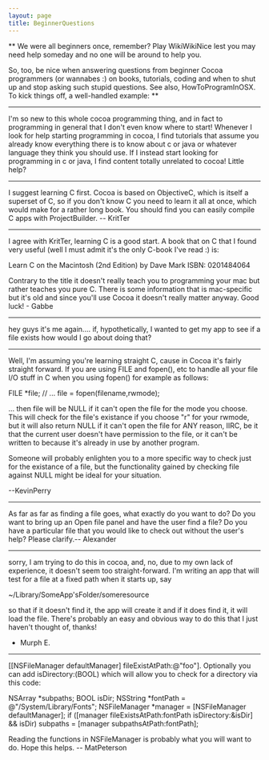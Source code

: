 ```yaml
---
layout: page
title: BeginnerQuestions
---
```


**
We were all beginners once, remember? Play WikiWikiNice lest you may need help someday and no one will be around to help you.

So, too, be nice when answering questions from beginner Cocoa programmers (or wannabes :) on books, tutorials, coding and when to shut up and stop asking such stupid questions. See also, HowToProgramInOSX. To kick things off, a well-handled example:
**

----

I'm so new to this whole cocoa programming thing, and in fact to programming in general that I don't even know where to start! Whenever I look for help starting programming in cocoa, I find tutorials that assume you already know everything there is to know about c or java or whatever language they think you should use. If I instead start looking for programming in c or java, I find content totally unrelated to cocoa! Little help?

----

I suggest learning C first. Cocoa is based on ObjectiveC, which is itself a superset of C, so if you don't know C you need to learn it all at once, which would make for a rather long book. You should find you can easily compile C apps with ProjectBuilder. -- KritTer

----

I agree with KritTer, learning C is a good start. A book that on C that I found very useful (well I must admit it's the only C-book I've read :) is:

Learn C on the Macintosh (2nd Edition)
by Dave Mark
ISBN: 0201484064

Contrary to the title it doesn't really teach you to programming your mac but rather teaches you pure C. There is some information that is mac-specific but it's old and since you'll use Cocoa it doesn't really matter anyway. Good luck! - Gabbe

----

hey guys it's me again....
if, hypothetically, I wanted to get my app to see if a file exists how would I go about doing that?

----
Well, I'm assuming you're learning straight C, cause in Cocoa it's fairly straight forward. If you are using FILE and fopen(), etc to handle all your file I/O stuff in C when you using fopen() for example as follows:
    
FILE *file;
// ...
file = fopen(filename,rwmode);

... then file will be NULL if it can't open the file for the mode you choose. This will check for the file's existance if you choose "r" for your rwmode, but it will also return NULL if it can't open the file for ANY reason, IIRC, be it that the current user doesn't have permission to the file, or it can't be written to because it's already in use by another program.

Someone will probably enlighten you to a more specific way to check just for the existance of a file, but the functionality gained by checking file against NULL might be ideal for your situation.

--KevinPerry

----

As far as far as finding a file goes, what exactly do you want to do?  Do you want to bring up an Open file panel and have the user find a file?  Do you have a particular file that you would like to check out without the user's help?  Please clarify.-- Alexander

----

sorry, I am trying to do this in cocoa, and, no, due to my own lack of experience, it doesn't seem too straight-forward.
I'm writing an app that will test for a file at a fixed path when it starts up, say

~/Library/SomeApp'sFolder/someresource

so that if it doesn't find it, the app will create it and if it does find it, it will load the file.  There's probably an easy and obvious way to do this that I just haven't thought of, thanks!

- Murph E.

----

[[NSFileManager defaultManager] fileExistAtPath:@"foo"]. Optionally you can add isDirectory:(BOOL) which will allow you to check for a directory via this code:

    

NSArray *subpaths;
BOOL isDir;
NSString *fontPath = @"/System/Library/Fonts";
NSFileManager *manager = [NSFileManager defaultManager];
if ([manager fileExistsAtPath:fontPath isDirectory:&isDir] && isDir)
    subpaths = [manager subpathsAtPath:fontPath];



Reading the functions in NSFileManager is probably what you will want to do. Hope this helps. -- MatPeterson

